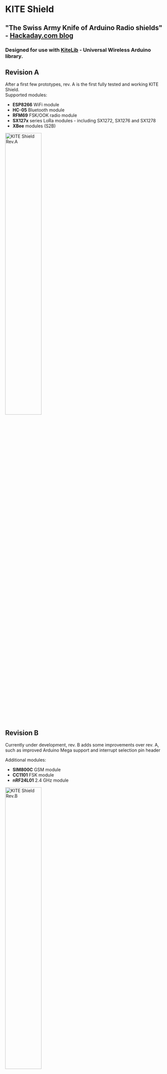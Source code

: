 # KITE Shield

## "The Swiss Army Knife of Arduino Radio shields" - [Hackaday.com blog](https://hackaday.com/2018/07/28/why-have-only-one-radio-when-you-can-have-two/)

### Designed for use with [KiteLib](https://github.com/jgromes/KiteLib) - Universal Wireless Arduino library.

## Revision A
After a first few prototypes, rev. A is the first fully tested and working KITE Shield.  
Supported modules:
* **ESP8266** WiFi module
* **HC-05** Bluetooth module
* **RFM69** FSK/OOK radio module
* **SX127x** series LoRa modules - including SX1272, SX1276 and SX1278
* **XBee** modules (S2B)
<img src="https://github.com/jgromes/KiteShield/blob/master/doc/revA/png/shield.png" alt="KITE Shield Rev.A" width="48%" height="48%"/>


## Revision B
Currently under development, rev. B adds some improvements over rev. A, such as improved Arduino Mega support and interrupt selection pin header

Additional modules:
* **SIM800C** GSM module
* **CC1101** FSK module
* **nRF24L01** 2.4 GHz module
<img src="https://github.com/jgromes/KiteShield/blob/master/doc/revB/png/shield.png" alt="KITE Shield Rev.B" width="48%" height="48%"/>
